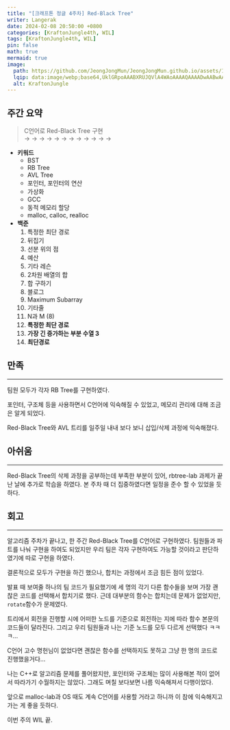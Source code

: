 ```yaml
---
title: "[크래프톤 정글 4주차] Red-Black Tree"
writer: Langerak
date: 2024-02-08 20:50:00 +0800
categories: [KraftonJungle4th, WIL]
tags: [KraftonJungle4th, WIL]
pin: false
math: true
mermaid: true
image:
  path: https://github.com/JeongJongMun/JeongJongMun.github.io/assets/101979073/606fb575-ffce-4656-b694-4e14f54f2654
  lqip: data:image/webp;base64,UklGRpoAAABXRUJQVlA4WAoAAAAQAAAADwAABwAAQUxQSDIAAAARL0AmbZurmr57yyIiqE8oiG0bejIYEQTgqiDA9vqnsUSI6H+oAERp2HZ65qP/VIAWAFZQOCBCAAAA8AEAnQEqEAAIAAVAfCWkAALp8sF8rgRgAP7o9FDvMCkMde9PK7euH5M1m6VWoDXf2FkP3BqV0ZYbO6NA/VFIAAAA
  alt: KraftonJungle
---
```


## 주간 요약

> C언어로 Red-Black Tree 구현  
> → → → → → → → → → → → →

- **키워드**
  - BST
  - RB Tree
  - AVL Tree
  - 포인터, 포인터의 연산
  - 가상화
  - GCC
  - 동적 메모리 할당
  - malloc, calloc, realloc
- **백준**
  1. 특정한 최단 경로
  2. 뒤집기
  3. 선분 위의 점
  4. 예산
  5. 기타 레슨
  6. 2차원 배열의 합
  7. 합 구하기
  8. 블로그
  9. Maximum Subarray
  10. 기타줄
  11. N과 M (8)
  12. **특정한 최단 경로**
  13. **가장 긴 증가하는 부분 수열 3**
  14. **최단경로**

## 만족

---

팀원 모두가 각자 RB Tree를 구현하였다.

포인터, 구조체 등을 사용하면서 C언어에 익숙해질 수 있었고, 메모리 관리에 대해 조금은 알게 되었다.

Red-Black Tree와 AVL 트리를 일주일 내내 보다 보니 삽입/삭제 과정에 익숙해졌다.

## 아쉬움

---

Red-Black Tree의 삭제 과정을 공부하는데 부족한 부분이 있어, rbtree-lab 과제가 끝난 날에 추가로 학습을 하였다. 본 주차 때 더 집중하였다면 일정을 준수 할 수 있었을 듯 하다.

## 회고

---

알고리즘 주차가 끝나고, 한 주간 Red-Black Tree를 C언어로 구현하였다. 팀원들과 파트를 나눠 구현을 하여도 되었지만 우리 팀은 각자 구현하여도 가능할 것이라고 판단하였기에 따로 구현을 하였다.

결론적으로 모두가 구현을 하긴 했으나, 합치는 과정에서 조금 힘든 점이 있었다.

발표 때 보여줄 하나의 팀 코드가 필요했기에 세 명의 각기 다른 함수들을 보며 가장 괜찮은 코드를 선택해서 합치기로 했다. 근데 대부분의 함수는 합치는데 문제가 없었지만, `rotate`함수가 문제였다.

트리에서 회전을 진행할 시에 어떠한 노드를 기준으로 회전하는 지에 따라 함수 본문의 코드들이 달라진다. 그리고 우리 팀원들과 나는 기준 노드를 모두 다르게 선택했다 ㅋㅋㅋ…

C언어 고수 명헌님이 없었다면 괜찮은 함수를 선택하지도 못하고 그냥 한 명의 코드로 진행했을거다…

나는 C++로 알고리즘 문제를 풀어왔지만, 포인터와 구조체는 많이 사용해본 적이 없어서 따라가기 수월하지는 않았다. 그래도 며칠 보다보면 나름 익숙해져서 다행이었다.

앞으로 malloc-lab과 OS 때도 계속 C언어를 사용할 거라고 하니까 이 참에 익숙해지고 가는 게 좋을 듯하다.

이번 주의 WIL 끝.
